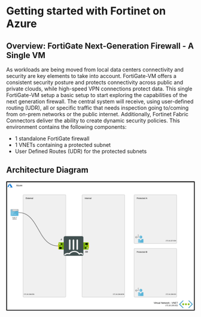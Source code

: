 # Getting started with Fortinet on Azure

## Overview: FortiGate Next-Generation Firewall - A Single VM 

As workloads are being moved from local data centers connectivity and security are key elements to take into account. FortiGate-VM offers a consistent security posture and protects connectivity across public and private clouds, while high-speed VPN connections protect data. This single FortiGate-VM setup a basic setup to start exploring the capabilities of the next generation firewall. The central system will receive, using user-defined routing (UDR), all or specific traffic that needs inspection going to/coming from on-prem networks or the public internet. Additionally, Fortinet Fabric Connectors deliver the ability to create dynamic security policies. This environment contains the following components:

  * 1 standalone FortiGate firewall 
  * 1 VNETs containing a protected subnet
  * User Defined Routes (UDR) for the protected subnets

## Architecture Diagram

   ![](../images/image_design.png)
